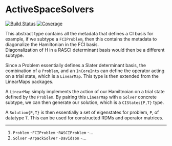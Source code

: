 # ActiveSpaceSolvers

<!-- [![Stable](https://img.shields.io/badge/docs-stable-blue.svg)](https://nmayhall-vt.github.io/ActiveSpaceSolvers.jl/stable/) -->
<!-- [![Dev](https://img.shields.io/badge/docs-dev-blue.svg)](https://nmayhall-vt.github.io/ActiveSpaceSolvers.jl/dev/) -->
[![Build Status](https://github.com/nmayhall-vt/ActiveSpaceSolvers.jl/actions/workflows/CI.yml/badge.svg?branch=main)](https://github.com/nmayhall-vt/ActiveSpaceSolvers.jl/actions/workflows/CI.yml?query=branch%3Amain)
[![Coverage](https://codecov.io/gh/nmayhall-vt/ActiveSpaceSolvers.jl/branch/main/graph/badge.svg)](https://codecov.io/gh/nmayhall-vt/ActiveSpaceSolvers.jl)


This abstract type contains all the metadata that defines a CI basis
for example, if we subtype a `FCIProblem`, then this contains the metadata
to diagonalize the Hamiltonian in the FCI basis.  
Diagonalization of H in a RASCI determinant basis would then be a different 
subtype.

Since a Problem essentially defines a Slater determinant basis, 
the combination of a `Problem`, and an `InCoreInts` can define the operator
acting on a trial state, which is a `LinearMap`. This type is then 
extended from the LinearMaps packages.

A `LinearMap` simply implements the action of our Hamiltnoian on a trial state 
defined by the `Problem`. By pairing this `LinearMap` with a `Solver` concrete
subtype, we can then generate our solution, which is a `CIStates{P,T}` type. 

A `Solution{P,T}` is then essentially a set of eigenstates for problem, `P`, of
datatype `T`. This can be used for constructed RDMs and operator matrices.  

----

1. `Problem`
	-`FCIProblem`
	-`RASCIProblem`
	-...
1. `Solver`
	-`ArpackSolver`
	-`Davidson`
	-...
